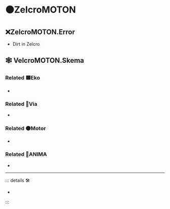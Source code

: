 # 🟠<motor>ZelcroMOTON</motor>

## ❌<error>ZelcroMOTON.Error</error>

- Dirt in Zelcro

## 🕸 VelcroMOTON.Skema

### Related 🟩<ekos>Eko</ekos>

-

### Related 🔻<via>Via</via>

-

### Related 🟠<motor>Motor</motor>

-

### Related 💜<anima>ANIMA</anima>

-

---

<!-- =================================================== -->
<!-- =================================================== -->
<!-- =================================================== -->
<!-- =================================================== -->
<!-- =================================================== -->
::: details 🛠

-

:::
